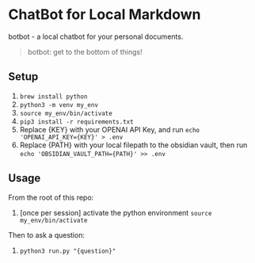 # ChatBot for Local Markdown

botbot - a local chatbot for your personal documents.

> botbot: get to the bottom of things!

## Setup

1. `brew install python`
1. `python3 -m venv my_env`
1. `source my_env/bin/activate`
1. `pip3 install -r requirements.txt`
1. Replace {KEY} with your OPENAI API Key, and run `echo 'OPENAI_API_KEY={KEY}' > .env`
1. Replace {PATH} with your local filepath to the obsidian vault, then run `echo 'OBSIDIAN_VAULT_PATH={PATH}' >> .env`

## Usage

From the root of this repo:

1. [once per session] activate the python environment `source my_env/bin/activate`

Then to ask a question:

1. `python3 run.py "{question}"`
